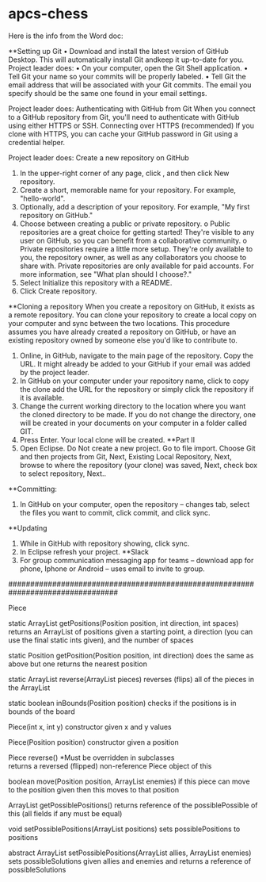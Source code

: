 # apcs-chess

Here is the info from the Word doc:

**Setting up Git
•	Download and install the latest version of GitHub Desktop. This will automatically install Git andkeep it up-to-date for you.
Project leader does:
•	On your computer, open the Git Shell application.
•	Tell Git your name so your commits will be properly labeled.
•	Tell Git the email address that will be associated with your Git commits. The email you specify should be the same one found in your email settings.

Project leader does:
Authenticating with GitHub from Git
When you connect to a GitHub repository from Git, you'll need to authenticate with GitHub using either HTTPS or SSH.
Connecting over HTTPS (recommended)
If you clone with HTTPS, you can cache your GitHub password in Git using a credential helper.

Project leader does:
Create a new repository on GitHub
1.	In the upper-right corner of any page, click , and then click New repository.
2.	Create a short, memorable name for your repository. For example, "hello-world".
3.	Optionally, add a description of your repository. For example, "My first repository on GitHub."
4.	Choose between creating a public or private repository.
o	Public repositories are a great choice for getting started! They're visible to any user on GitHub, so you can benefit from a collaborative community.
o	Private repositories require a little more setup. They're only available to you, the repository owner, as well as any collaborators you choose to share with. Private repositories are only available for paid accounts. For more information, see "What plan should I choose?."
5.	Select Initialize this repository with a README.
6.	Click Create repository.

**Cloning a repository
When you create a repository on GitHub, it exists as a remote repository. You can clone your repository to create a local copy on your computer and sync between the two locations.
This procedure assumes you have already created a repository on GitHub, or have an existing repository owned by someone else you'd like to contribute to.
1.	Online, in GitHub, navigate to the main page of the repository. Copy the URL.  It might already be added to your GitHub if your email was added by the project leader.
2.	In GitHub on your computer under your repository name, click  to copy the clone add the URL for the repository or simply click the repository if it is available.
3.	Change the current working directory to the location where you want the cloned directory to be made. If you do not change the directory, one will be created in your documents on your computer in a folder called GIT.
4.	Press Enter. Your local clone will be created.
**Part II
1.	 Open Eclipse.  Do Not create a new project.  Go to file import.  Choose Git and then projects from Git, Next, Existing Local Repository, Next, browse to where the repository (your clone) was saved, Next, check box to select repository, Next..  

**Committing:

1.	In GitHub on your computer, open the repository – changes tab, select the files you want to commit, click commit, and click sync.


**Updating
1.	While in GitHub with repository showing, click sync.
2.	In Eclipse refresh your project.
**Slack
1.	For group communication messaging app for teams – download app for phone, Iphone or Android – uses email to invite to group.


#################################################################################

Piece
  
  static ArrayList<Position> getPositions(Position position, int direction, int spaces)
      returns an ArrayList of positions given a starting point, a direction (you can use the final static ints given), and the number of spaces 
  
  static Position getPosition(Position position, int direction)
      does the same as above but one returns the nearest position
      
  static ArrayList<Piece> reverse(ArrayList<Piece> pieces)
      reverses (flips) all of the pieces in the ArrayList
  
  static boolean inBounds(Position position)
      checks if the positions is in bounds of the board
      
  Piece(int x, int y)
      constructor given x and y values 
  
  Piece(Position position)
      constructor given a position
      
  Piece reverse() *Must be overridden in subclasses    
      returns a reversed (flipped) non-reference Piece object of this
  
  boolean move(Position position, ArrayList<Piece> enemies)
      if this piece can move to the position given then this moves to that position
  
  ArrayList<Position> getPossiblePositions()
      returns reference of the possiblePossible of this (all fields if any must be equal)
  
  void setPossiblePositions(ArrayList<Position> positions)
      sets possiblePositions to positions
  
  abstract ArrayList<Position> setPossiblePositions(ArrayList<Piece> allies, ArrayList<Piece> enemies)
      sets possibleSolutions given allies and enemies and returns a reference of possibleSolutions    
      

